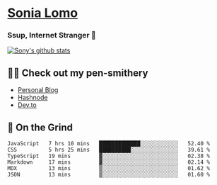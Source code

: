 # [Sonia Lomo](https://sonylomo.github.io/) 
### Ssup, Internet Stranger 🤩

<a href="https://github.com/sonylomo/github-readme-stats">
  <img align="center" src="https://media.giphy.com/media/lU05nFSW6Y2A/giphy.gif" alt="Sony's github stats" />
</a>

## ✍🏾 Check out my pen-smithery
- [Personal Blog](https://www.sonylomo.dev/blog)
- [Hashnode](https://sonylomo.hashnode.dev/)
- [Dev.to](https://dev.to/sonylomo)

## 🤡 On the Grind
<!--START_SECTION:waka-->

```text
JavaScript   7 hrs 10 mins   █████████████░░░░░░░░░░░░   52.40 %
CSS          5 hrs 25 mins   ██████████░░░░░░░░░░░░░░░   39.61 %
TypeScript   19 mins         ▓░░░░░░░░░░░░░░░░░░░░░░░░   02.38 %
Markdown     17 mins         ▓░░░░░░░░░░░░░░░░░░░░░░░░   02.14 %
MDX          13 mins         ▒░░░░░░░░░░░░░░░░░░░░░░░░   01.62 %
JSON         13 mins         ▒░░░░░░░░░░░░░░░░░░░░░░░░   01.60 %
```

<!--END_SECTION:waka-->
